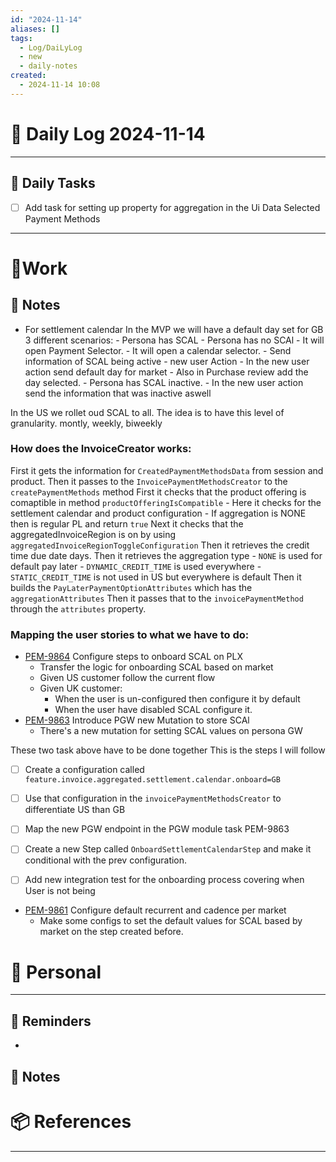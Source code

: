 ```yaml
---
id: "2024-11-14"
aliases: []
tags:
  - Log/DaiLyLog
  - new
  - daily-notes
created:
  - 2024-11-14 10:08
---
```


# 📅 Daily Log 2024-11-14

---

## 🔷 Daily Tasks

- [ ] Add task for setting up property for aggregation in the Ui Data Selected Payment Methods

---

# 💼Work

## 🚀 Notes

- For settlement calendar In the MVP we will have a default day set for GB
    3 different scenarios:
        - Persona has SCAL
        - Persona has no SCAl
            - It will open Payment Selector.
            - It will open a calendar selector.
                - Send information of SCAL being active
                    - new user Action
                    - In the new user action send default day for market
                - Also in Purchase review add the day selected.
        - Persona has SCAL inactive.
            - In the new user action send the information that was inactive aswell

In the US we rollet oud SCAL to all. The idea is to have this level of granularity.
montly, weekly, biweekly

### How does the InvoiceCreator works:

First it gets the information for `CreatedPaymentMethodsData` from session and product.
Then it passes to the `InvoicePaymentMethodsCreator` to the `createPaymentMethods` method
First it checks that the product offering is comaptible in method `productOfferingIsCompatible`
    - Here it checks for the settlement calendar and product configuration
        - If aggregation is NONE then is regular PL and return `true`
Next it checks that the aggregatedInvoiceRegion is on by using `aggregatedInvoiceRegionToggleConfiguration`
Then it retrieves the credit time due date days.
Then it retrieves the aggregation type
    - `NONE` is used for default pay later
    - `DYNAMIC_CREDIT_TIME` is used everywhere
    - `STATIC_CREDIT_TIME` is not used in US but everywhere is default
Then it builds the `PayLaterPaymentOptionAttributes` which has the `aggregationAttributes`
Then it passes that to the `invoicePaymentMethod` through the `attributes` property.

### Mapping the user stories to what we have to do:
- [PEM-9864](https://klarna.atlassian.net/browse/PEM-9864) Configure steps to onboard SCAL on PLX
    - Transfer the logic for onboarding SCAL based on market
    - Given US customer follow the current flow
    - Given UK customer:
        - When the user is un-configured then configure it by default
        - When the user have disabled SCAL configure it.
- [PEM-9863](https://klarna.atlassian.net/browse/PEM-9863) Introduce PGW new Mutation to store SCAl
    - There's a new mutation for setting SCAL values on persona GW

These two task above have to be done together
This is the steps I will follow
- [ ] Create a configuration called `feature.invoice.aggregated.settlement.calendar.onboard=GB`
- [ ] Use that configuration in the `invoicePaymentMethodsCreator` to differentiate US than GB
- [ ] Map the new PGW endpoint in the PGW module task PEM-9863
- [ ] Create a new Step called `OnboardSettlementCalendarStep` and make it conditional with the prev configuration.
- [ ] Add new integration test for the onboarding process covering when User is not being


- [PEM-9861](https://klarna.atlassian.net/browse/PEM-9862) Configure default recurrent and cadence per market
    - Make some configs to set the default values for SCAL based by market on the step created before.


# 👑 Personal

---

## 📕 Reminders

-

## 💬 Notes

# 📦 References

---
